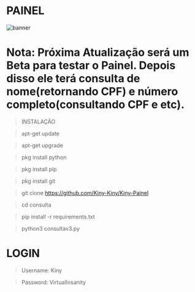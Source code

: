 # PAINEL
![banner](https://github.com/Kiny-Kiny/Kiny-Painel/blob/main/images%20(41).jpeg)

# Nota: Próxima Atualização será um Beta para testar o Painel. Depois disso ele terá consulta de nome(retornando CPF) e número completo(consultando CPF e etc).

> INSTALAÇÃO 

> apt-get update

> apt-get upgrade

> pkg install python

> pkg install pip

> pkg install git

> git clone https://github.com/Kiny-Kiny/Kiny-Painel

> cd consulta

> pip install -r requirements.txt

> python3 consultav3.py

# LOGIN

> Username: Kiny

> Password: VirtualInsanity
